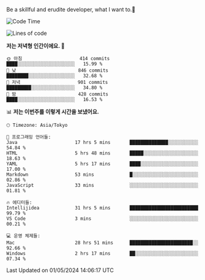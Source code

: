 Be a skillful and erudite developer, what I want to.👶

<!--START_SECTION:waka-->
![Code Time](http://img.shields.io/badge/Code%20Time-758%20hrs%201%20min-blue)

![Lines of code](https://img.shields.io/badge/%EC%A0%80%EB%8A%94%20%EC%97%AC%ED%83%9C%EA%B9%8C%EC%A7%80%20-1.7%20million%20%EC%A4%84%EC%9D%98%20%EC%BD%94%EB%93%9C%EB%A5%BC%20%EC%9E%91%EC%84%B1%ED%96%88%EC%96%B4%EC%9A%94.-blue)

**저는 저녁형 인간이에요. 🦉** 

```text
🌞 아침                     414 commits         ████░░░░░░░░░░░░░░░░░░░░░   15.99 % 
🌆 낮　                     846 commits         ████████░░░░░░░░░░░░░░░░░   32.68 % 
🌃 저녁                     901 commits         █████████░░░░░░░░░░░░░░░░   34.80 % 
🌙 밤　                     428 commits         ████░░░░░░░░░░░░░░░░░░░░░   16.53 % 
```


📊 **저는 이번주를 이렇게 시간을 보냈어요.** 

```text
🕑︎ Timezone: Asia/Tokyo

💬 프로그래밍 언어들: 
Java                     17 hrs 5 mins       ██████████████░░░░░░░░░░░   54.84 % 
HTML                     5 hrs 48 mins       █████░░░░░░░░░░░░░░░░░░░░   18.63 % 
YAML                     5 hrs 17 mins       ████░░░░░░░░░░░░░░░░░░░░░   17.00 % 
Markdown                 53 mins             █░░░░░░░░░░░░░░░░░░░░░░░░   02.86 % 
JavaScript               33 mins             ░░░░░░░░░░░░░░░░░░░░░░░░░   01.81 % 

🔥 에디터들: 
Intellijidea             31 hrs 5 mins       █████████████████████████   99.79 % 
VS Code                  3 mins              ░░░░░░░░░░░░░░░░░░░░░░░░░   00.21 % 

💻 운영 체제들: 
Mac                      28 hrs 51 mins      ███████████████████████░░   92.66 % 
Windows                  2 hrs 17 mins       ██░░░░░░░░░░░░░░░░░░░░░░░   07.34 % 
```


 Last Updated on 01/05/2024 14:06:17 UTC
<!--END_SECTION:waka-->
